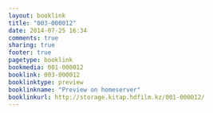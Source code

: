 ```yaml
---
layout: booklink
title: "003-000012"
date: 2014-07-25 16:34
comments: true
sharing: true
footer: true
pagetype: booklink 
bookmedia: 001-000012
booklink: 003-000012
booklinktype: preview
booklinkname: "Preview on homeserver"
booklinkurl: http://storage.kitap.hdfilm.kz/001-000012/
---
```


